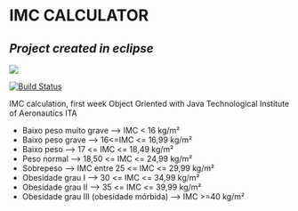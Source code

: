 # IMC CALCULATOR
## _Project created in eclipse_

![](https://upload.wikimedia.org/wikipedia/commons/thumb/d/d0/Eclipse-Luna-Logo.svg/640px-Eclipse-Luna-Logo.svg.png)

[![Build Status](https://travis-ci.org/joemccann/dillinger.svg?branch=master)](https://travis-ci.org/joemccann/dillinger)

IMC calculation, first week Object Oriented with Java
Technological Institute of Aeronautics ITA

- Baixo peso muito grave -->  IMC < 16 kg/m²
- Baixo peso grave --> 16<=IMC <= 16,99 kg/m²
- Baixo peso --> 17 <= IMC <= 18,49 kg/m²
- Peso normal --> 18,50 <= IMC <= 24,99 kg/m²
- Sobrepeso --> IMC entre 25 <= IMC <= 29,99 kg/m²
- Obesidade grau I --> 30 <= IMC <= 34,99 kg/m²
- Obesidade grau II -->  35 <= IMC <= 39,99 kg/m²
- Obesidade grau III (obesidade mórbida) --> IMC >=40 kg/m²
